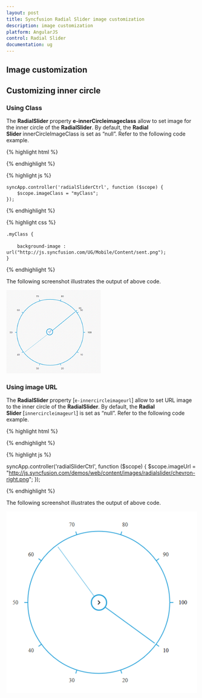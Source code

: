 ```yaml
---
layout: post
title: Syncfusion Radial Slider image customization
description: image customization
platform: AngularJS
control: Radial Slider
documentation: ug
---
```


## Image customization

## Customizing inner circle

### Using Class

The **RadialSlider** property **e-innerCircleimageclass** allow to set image for the inner circle of the **RadialSlider**. By default, the **Radial Slider** innerCircleImageClass is set as “null”. Refer to the following code example.

{% highlight html %}

<div id="angularRadialSlider" ej-radialslider e-innercircleimageclass="imageClass" ></div>

{% endhighlight %}

{% highlight js %}


    syncApp.controller('radialSliderCtrl', function ($scope) {
        $scope.imageClass = "myClass";
    });


{% endhighlight %}


{% highlight css %}

    .myClass {

        background-image : url("http://js.syncfusion.com/UG/Mobile/Content/sent.png");
    }
{% endhighlight %}

The following screenshot illustrates the output of above code.

![Image customization](Image_customization_images\usingclass_img1.png)

### Using image URL

The **RadialSlider** property [`e-innercircleimageurl`] allow to set URL image to the inner circle of the **RadialSlider**. By default, the **Radial Slider** [`innercircleimageurl`] is set as “null”. Refer to the following code example.

{% highlight html %}

<div id="angularRadialSlider" ej-radialslider innercircleimageurl="imageUrl"></div>

{% endhighlight %}

{% highlight js %}

  syncApp.controller('radialSliderCtrl', function ($scope) {
        $scope.imageUrl = "http://js.syncfusion.com/demos/web/content/images/radialslider/chevron-right.png";
    });

{% endhighlight %}

The following screenshot illustrates the output of above code.

![Image customization](Image_customization_images\usingimageurl_img1.png)

